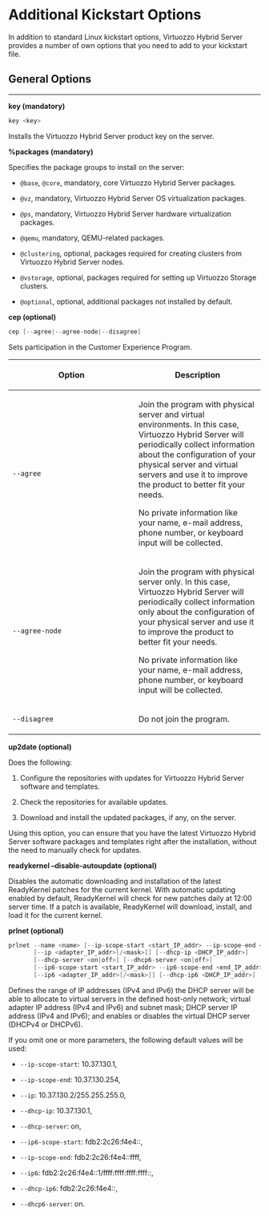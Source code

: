 # Additional Kickstart Options

In addition to standard Linux kickstart options, Virtuozzo Hybrid Server provides a number of own options that you need to add to your kickstart file.

## General Options

------------------------------------------------------------------------

**key (mandatory)**

``` java
key <key>
```

Installs the Virtuozzo Hybrid Server product key on the server.

**%packages (mandatory)**

Specifies the package groups to install on the server:

-   `@base`, `@core`, mandatory, core Virtuozzo Hybrid Server packages.

-   `@vz`, mandatory, Virtuozzo Hybrid Server OS virtualization packages.

-   `@ps`, mandatory, Virtuozzo Hybrid Server hardware virtualization packages.

-   `@qemu`, mandatory, QEMU-related packages.

-   `@clustering`, optional, packages required for creating clusters from Virtuozzo Hybrid Server nodes.

-   `@vstorage`, optional, packages required for setting up Virtuozzo Storage clusters.

-   `@optional`, optional, additional packages not installed by default.

**cep (optional)**

``` java
cep [--agree|--agree-node|--disagree]
```

Sets participation in the Customer Experience Program.

<table>
<colgroup>
<col width="50%" />
<col width="50%" />
</colgroup>
<thead>
<tr class="header">
<th><p>Option</p></th>
<th><p>Description</p></th>
</tr>
</thead>
<tbody>
<tr class="odd">
<td><p><code class="docutils literal notranslate">--agree</code></p></td>
<td><div class="content-wrapper">
<p>Join the program with physical server and virtual environments. In this case, Virtuozzo Hybrid Server will periodically collect information about the configuration of your physical server and virtual servers and use it to improve the product to better fit your needs.</p>
<div>
<div>
<p>No private information like your name, e-mail address, phone number, or keyboard input will be collected.</p>
</div>
</div>
</div></td>
</tr>
<tr class="even">
<td><p><code class="docutils literal notranslate">--agree-node</code></p></td>
<td><div class="content-wrapper">
<p>Join the program with physical server only. In this case, Virtuozzo Hybrid Server will periodically collect information only about the configuration of your physical server and use it to improve the product to better fit your needs.</p>
<div>
<div>
<p>No private information like your name, e-mail address, phone number, or keyboard input will be collected.</p>
</div>
</div>
</div></td>
</tr>
<tr class="odd">
<td><p><code class="docutils literal notranslate">--disagree</code></p></td>
<td><p>Do not join the program.</p></td>
</tr>
</tbody>
</table>

**up2date (optional)**

Does the following:

1.  Configure the repositories with updates for Virtuozzo Hybrid Server software and templates.

2.  Check the repositories for available updates.

3.  Download and install the updated packages, if any, on the server.

Using this option, you can ensure that you have the latest Virtuozzo Hybrid Server software packages and templates right after the installation, without the need to manually check for updates.

**readykernel –disable-autoupdate (optional)**

Disables the automatic downloading and installation of the latest ReadyKernel patches for the current kernel. With automatic updating enabled by default, ReadyKernel will check for new patches daily at 12:00 server time. If a patch is available, ReadyKernel will download, install, and load it for the current kernel.

**prlnet (optional)**

``` java
prlnet --name <name> [--ip-scope-start <start_IP_addr> --ip-scope-end <end_IP_addr>]
       [--ip <adapter_IP_addr>[/<mask>]] [--dhcp-ip <DHCP_IP_addr>]
       [--dhcp-server <on|off>] [--dhcp6-server <on|off>]
       [--ip6-scope-start <start_IP_addr> --ip6-scope-end <end_IP_addr>]
       [--ip6 <adapter_IP_addr>[/<mask>]] [--dhcp-ip6 <DHCP_IP_addr>]
```

Defines the range of IP addresses (IPv4 and IPv6) the DHCP server will be able to allocate to virtual servers in the defined host-only network; virtual adapter IP address (IPv4 and IPv6) and subnet mask; DHCP server IP address (IPv4 and IPv6); and enables or disables the virtual DHCP server (DHCPv4 or DHCPv6).

If you omit one or more parameters, the following default values will be used:

-   `--ip-scope-start`: 10.37.130.1,

-   `--ip-scope-end`: 10.37.130.254,

-   `--ip`: 10.37.130.2/255.255.255.0,

-   `--dhcp-ip`: 10.37.130.1,

-   `--dhcp-server`: on,

-   `--ip6-scope-start`: fdb2:2c26:f4e4::,

-   `--ip-scope-end`: fdb2:2c26:f4e4::ffff,

-   `--ip6`: fdb2:2c26:f4e4::1/ffff:ffff:ffff:ffff::,

-   `--dhcp-ip6`: fdb2:2c26:f4e4::,

-   `--dhcp6-server`: on.


